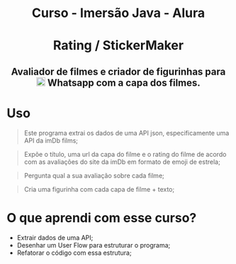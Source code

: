 <h1 align="center"> Curso - Imersão Java - Alura </h1>
<h1 align="center"> Rating / StickerMaker </h1>

<h2 align="center">Avaliador de filmes e criador de figurinhas para  <img src="https://cdn-icons-png.flaticon.com/512/174/174879.png" width="20px"> Whatsapp com a capa dos filmes.</h2>

# Uso
> Este programa extrai os dados de uma API json, especificamente uma API da imDb films;

> Expõe o título, uma url da capa do filme e o rating do filme de acordo com as avaliações do site da imDb em formato de emoji de estrela;

> Pergunta qual a sua avaliação sobre cada filme;

> Cria uma figurinha com cada capa de filme + texto;

# O que aprendi com esse curso?

- Extrair dados de uma API;
- Desenhar um User Flow para estruturar o programa;
- Refatorar o código com essa estrutura;
